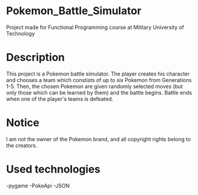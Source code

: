 # Pokemon_Battle_Simulator
Project made for Functional Programming course at Military University of Technology
# Description
This project is a Pokemon battle simulator. The player creates his character and chooses a team which constists of up to six Pokemon from Generations 1-5. Then, the chosen Pokemon are given randomly selected moves (but only those which can be learned by them) and the battle begins. Battle ends when one of the player's teams is defeated.
# Notice
I am not the owner of the Pokemon brand, and all copyright rights belong to the creators.
# Used technologies
-pygame
-PokeApi
-JSON 
